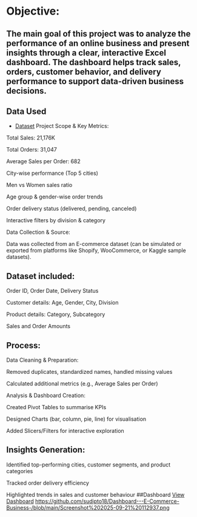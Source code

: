 # Objective:
## The main goal of this project was to analyze the performance of an online business and present insights through a clear, interactive Excel dashboard. The dashboard helps track sales, orders, customer behavior, and delivery performance to support data-driven business decisions.
## Data Used
- <a href="https://github.com/sudipto18/Dashboard---E-Commerce-Business-/blob/main/Dashboard%20-%20E-Commerce%20Business%20-%201st%20project.xlsx">Dataset</a>
Project Scope & Key Metrics:

Total Sales: 21,176K

Total Orders: 31,047

Average Sales per Order: 682

City-wise performance (Top 5 cities)

Men vs Women sales ratio

Age group & gender-wise order trends

Order delivery status (delivered, pending, canceled)

Interactive filters by division & category

Data Collection & Source:

Data was collected from an E-commerce dataset (can be simulated or exported from platforms like Shopify, WooCommerce, or Kaggle sample datasets).

## Dataset included:

Order ID, Order Date, Delivery Status

Customer details: Age, Gender, City, Division

Product details: Category, Subcategory

Sales and Order Amounts

## Process:

Data Cleaning & Preparation:

Removed duplicates, standardized names, handled missing values

Calculated additional metrics (e.g., Average Sales per Order)

Analysis & Dashboard Creation:

Created Pivot Tables to summarise KPIs

Designed Charts (bar, column, pie, line) for visualisation

Added Slicers/Filters for interactive exploration

## Insights Generation:

Identified top-performing cities, customer segments, and product categories

Tracked order delivery efficiency

Highlighted trends in sales and customer behaviour
##Dashboard 
<a href ="https://github.com/sudipto18/Dashboard---E-Commerce-Business-/blob/main/Screenshot%202025-09-21%20112937.png">View Dashboard</a>
https://github.com/sudipto18/Dashboard---E-Commerce-Business-/blob/main/Screenshot%202025-09-21%20112937.png
